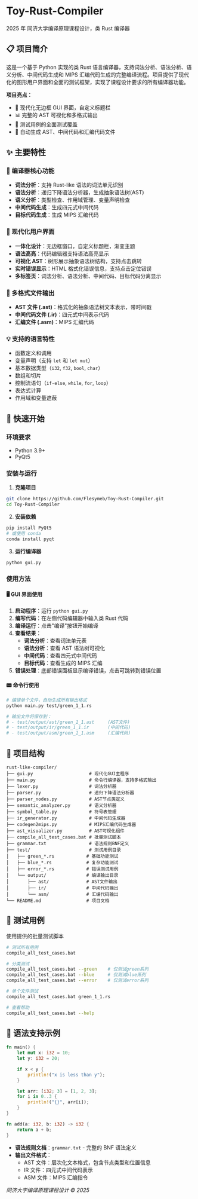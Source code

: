 # Toy-Rust-Compiler

2025 年 同济大学编译原理课程设计，类 Rust 编译器

## 📋 项目简介

这是一个基于 Python 实现的类 Rust 语言编译器，支持词法分析、语法分析、语义分析、中间代码生成和 MIPS 汇编代码生成的完整编译流程。项目提供了现代化的图形用户界面和全面的测试框架，实现了课程设计要求的所有编译器功能。

**项目亮点**：

- 🎨 现代化无边框 GUI 界面，自定义标题栏
- 📊 完整的 AST 可视化和多格式输出
- 🧪 测试用例的全面测试覆盖
- 📝 自动生成 AST、中间代码和汇编代码文件

## ✨ 主要特性

### 🔧 编译器核心功能

- **词法分析**：支持 Rust-like 语法的词法单元识别
- **语法分析**：递归下降语法分析器，生成抽象语法树(AST)
- **语义分析**：类型检查、作用域管理、变量声明检查
- **中间代码生成**：生成四元式中间代码
- **目标代码生成**：生成 MIPS 汇编代码

### 🎨 现代化用户界面

- **一体化设计**：无边框窗口，自定义标题栏，渐变主题
- **语法高亮**：代码编辑器支持语法高亮显示
- **可视化 AST**：树形展示抽象语法树结构，支持点击跳转
- **实时错误显示**：HTML 格式化错误信息，支持点击定位错误
- **多标签页**：词法分析、语法分析、中间代码、目标代码分离显示

### 📁 多格式文件输出

- **AST 文件 (.ast)**：格式化的抽象语法树文本表示，带时间戳
- **中间代码文件 (.ir)**：四元式中间表示代码
- **汇编文件 (.asm)**：MIPS 汇编代码

### 💡 支持的语言特性

- 函数定义和调用
- 变量声明（支持 `let` 和 `let mut`）
- 基本数据类型（`i32`, `f32`, `bool`, `char`）
- 数组和切片
- 控制流语句（`if-else`, `while`, `for`, `loop`）
- 表达式计算
- 作用域和变量遮蔽

## 🚀 快速开始

### 环境要求

- Python 3.9+
- PyQt5

### 安装与运行

1. **克隆项目**

```bash
git clone https://github.com/Flesymeb/Toy-Rust-Compiler.git
cd Toy-Rust-Compiler
```

2. **安装依赖**

```bash
pip install PyQt5
# 或使用 conda
conda install pyqt
```

3. **运行编译器**

```bash
python gui.py
```

### 使用方法

#### 🖥️ GUI 界面使用

1. **启动程序**：运行 `python gui.py`
2. **编写代码**：在左侧代码编辑器中输入类 Rust 代码
3. **编译运行**：点击"编译"按钮开始编译
4. **查看结果**：
   - **词法分析**：查看词法单元表
   - **语法分析**：查看 AST 语法树可视化
   - **中间代码**：查看四元式中间代码
   - **目标代码**：查看生成的 MIPS 汇编
5. **错误处理**：底部错误面板显示编译错误，点击可跳转到错误位置

#### 📟 命令行使用

```bash
# 编译单个文件，自动生成所有输出格式
python main.py test/green_1_1.rs

# 输出文件将保存到：
# - test/output/ast/green_1_1.ast     (AST文件)
# - test/output/ir/green_1_1.ir       (中间代码)
# - test/output/asm/green_1_1.asm     (汇编代码)
```

## 📁 项目结构

```
rust-like-compiler/
├── gui.py                     # 现代化GUI主程序
├── main.py                    # 命令行编译器，支持多格式输出
├── lexer.py                   # 词法分析器
├── parser.py                  # 递归下降语法分析器
├── parser_nodes.py            # AST节点类定义
├── semantic_analyzer.py       # 语义分析器
├── symbol_table.py            # 符号表管理
├── ir_generator.py            # 中间代码生成器
├── codegen2mips.py            # MIPS汇编代码生成器
├── ast_visualizer.py          # AST可视化组件
├── compile_all_test_cases.bat # 批量测试脚本
├── grammar.txt                # 语法规则BNF定义
├── test/                      # 测试用例目录
│   ├── green_*.rs            # 基础功能测试
│   ├── blue_*.rs             # 复杂功能测试
│   ├── error_*.rs            # 错误测试用例
│   └── output/               # 编译输出目录
│       ├── ast/              # AST文件输出
│       ├── ir/               # 中间代码输出
│       └── asm/              # 汇编代码输出
└── README.md                 # 项目文档
```

## 🧪 测试用例

使用提供的批量测试脚本

```bash
# 测试所有用例
compile_all_test_cases.bat

# 分类测试
compile_all_test_cases.bat --green    # 仅测试green系列
compile_all_test_cases.bat --blue     # 仅测试blue系列
compile_all_test_cases.bat --error    # 仅测试error系列

# 单个文件测试
compile_all_test_cases.bat green_1_1.rs

# 查看帮助
compile_all_test_cases.bat --help
```

## 🎯 语法支持示例

```rust
fn main() {
    let mut x: i32 = 10;
    let y: i32 = 20;

    if x < y {
        println!("x is less than y");
    }

    let arr: [i32; 3] = [1, 2, 3];
    for i in 0..3 {
        println!("{}", arr[i]);
    }
}

fn add(a: i32, b: i32) -> i32 {
    return a + b;
}
```

- **语法规则文档**：`grammar.txt` - 完整的 BNF 语法定义
- **输出文件格式**：
  - AST 文件：层次化文本格式，包含节点类型和位置信息
  - IR 文件：四元式中间代码表示
  - ASM 文件：MIPS 汇编指令

_同济大学编译原理课程设计 © 2025_
